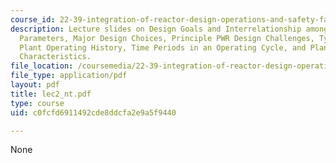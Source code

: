 ```yaml
---
course_id: 22-39-integration-of-reactor-design-operations-and-safety-fall-2006
description: Lecture slides on Design Goals and Interrelationship among Core Design
  Parameters, Major Design Choices, Principle PWR Design Challenges, Typical Nuclear
  Plant Operating History, Time Periods in an Operating Cycle, and Plant Operating
  Characteristics.
file_location: /coursemedia/22-39-integration-of-reactor-design-operations-and-safety-fall-2006/c0fcfd6911492cde8ddcfa2e9a5f9440_lec2_nt.pdf
file_type: application/pdf
layout: pdf
title: lec2_nt.pdf
type: course
uid: c0fcfd6911492cde8ddcfa2e9a5f9440

---
```

None